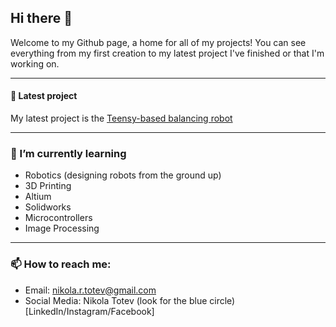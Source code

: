 
## Hi there 👋

Welcome to my Github page, a home for all of my projects! You can see everything from my first creation to my latest project I've finished or that I'm working on. 

-----
#### 🌟 Latest project  
My latest project is the [Teensy-based balancing robot](https://github.com/NikolaTotev/Teensy-Balance-Bot-Mk_1/) 

----

### 🌱 I’m currently learning 
* Robotics (designing robots from the ground up)
* 3D Printing
* Altium
* Solidworks
* Microcontrollers
* Image Processing

---
  
 ### 📫 How to reach me: 
 * Email: nikola.r.totev@gmail.com
 * Social Media: Nikola Totev (look for the blue circle)  [LinkedIn/Instagram/Facebook]


<!-- **NikolaTotev/NikolaTotev** is a ✨ _special_ ✨ repository because its `README.md` (this file) appears on your GitHub profile. -->
